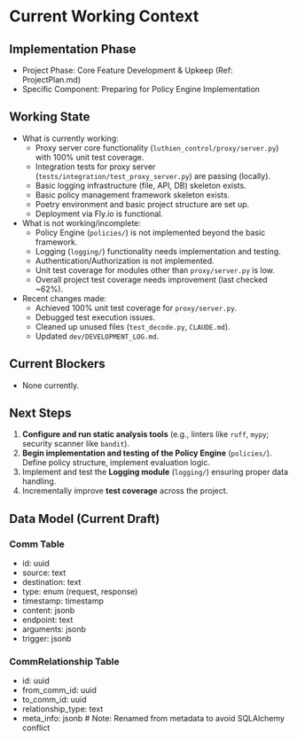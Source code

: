 # Current Working Context

## Implementation Phase
- Project Phase: Core Feature Development & Upkeep (Ref: ProjectPlan.md)
- Specific Component: Preparing for Policy Engine Implementation

## Working State
- What is currently working:
  - Proxy server core functionality (`luthien_control/proxy/server.py`) with 100% unit test coverage.
  - Integration tests for proxy server (`tests/integration/test_proxy_server.py`) are passing (locally).
  - Basic logging infrastructure (file, API, DB) skeleton exists.
  - Basic policy management framework skeleton exists.
  - Poetry environment and basic project structure are set up.
  - Deployment via Fly.io is functional.
- What is not working/incomplete:
  - Policy Engine (`policies/`) is not implemented beyond the basic framework.
  - Logging (`logging/`) functionality needs implementation and testing.
  - Authentication/Authorization is not implemented.
  - Unit test coverage for modules other than `proxy/server.py` is low.
  - Overall project test coverage needs improvement (last checked ~62%).
- Recent changes made:
  - Achieved 100% unit test coverage for `proxy/server.py`.
  - Debugged test execution issues.
  - Cleaned up unused files (`test_decode.py`, `CLAUDE.md`).
  - Updated `dev/DEVELOPMENT_LOG.md`.

## Current Blockers
- None currently.

## Next Steps
1. **Configure and run static analysis tools** (e.g., linters like `ruff`, `mypy`; security scanner like `bandit`).
2. **Begin implementation and testing of the Policy Engine** (`policies/`). Define policy structure, implement evaluation logic.
3. Implement and test the **Logging module** (`logging/`) ensuring proper data handling.
4. Incrementally improve **test coverage** across the project.

## Data Model (Current Draft)
### Comm Table
- id: uuid
- source: text
- destination: text
- type: enum (request, response)
- timestamp: timestamp
- content: jsonb
- endpoint: text
- arguments: jsonb
- trigger: jsonb

### CommRelationship Table
- id: uuid
- from_comm_id: uuid
- to_comm_id: uuid
- relationship_type: text
- meta_info: jsonb  # Note: Renamed from metadata to avoid SQLAlchemy conflict 